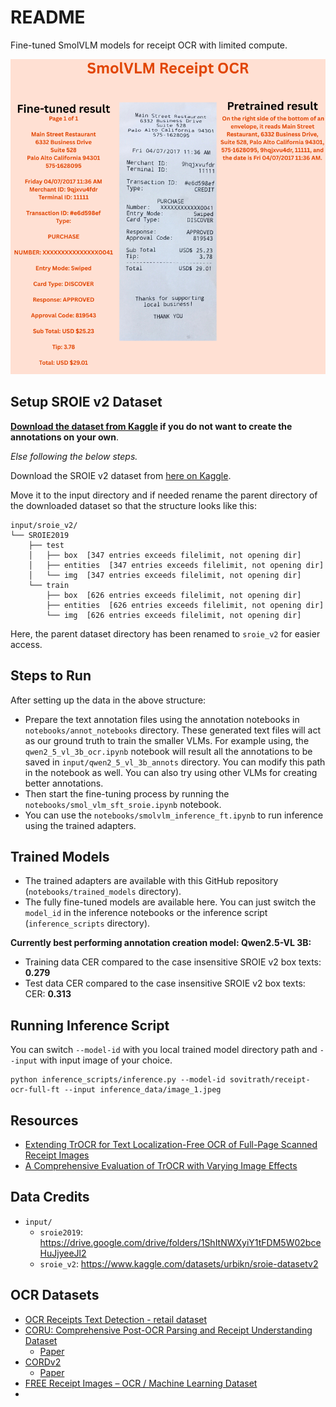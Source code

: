 # README

Fine-tuned SmolVLM models for receipt OCR with limited compute.

![](assets/receipt_ocr_800x800.png)

## Setup SROIE v2 Dataset

**[Download the dataset from Kaggle](https://www.kaggle.com/datasets/sovitrath/receipt-ocr-input/data) if you do not want to create the annotations on your own**. 

*Else following the below steps.*

Download the SROIE v2 dataset from [here on Kaggle](https://www.kaggle.com/datasets/urbikn/sroie-datasetv2).

Move it to the input directory and if needed rename the parent directory of the downloaded dataset so that the structure looks like this:

```
input/sroie_v2/
└── SROIE2019
    ├── test
    │   ├── box  [347 entries exceeds filelimit, not opening dir]
    │   ├── entities  [347 entries exceeds filelimit, not opening dir]
    │   └── img  [347 entries exceeds filelimit, not opening dir]
    └── train
        ├── box  [626 entries exceeds filelimit, not opening dir]
        ├── entities  [626 entries exceeds filelimit, not opening dir]
        └── img  [626 entries exceeds filelimit, not opening dir]
```

Here, the parent dataset directory has been renamed to `sroie_v2` for easier access.

## Steps to Run

After setting up the data in the above structure:

* Prepare the text annotation files using the annotation notebooks in `notebooks/annot_notebooks` directory. These generated text files will act as our ground truth to train the smaller VLMs. For example using, the `qwen2_5_vl_3b_ocr.ipynb` notebook will result all the annotations to be saved in `input/qwen2_5_vl_3b_annots` directory. You can modify this path in the notebook as well. You can also try using other VLMs for creating better annotations.
* Then start the fine-tuning process by running the `notebooks/smol_vlm_sft_sroie.ipynb` notebook.
* You can use the `notebooks/smolvlm_inference_ft.ipynb` to run inference using the trained adapters.

## Trained Models

* The trained adapters are available with this GitHub repository (`notebooks/trained_models` directory).  
* The fully fine-tuned models are available here. You can just switch the `model_id` in the inference notebooks or the inference script (`inference_scripts` directory).

**Currently best performing annotation creation model: Qwen2.5-VL 3B:**

* Training data CER compared to the case insensitive SROIE v2 box texts: **0.279**
* Test data CER compared to the case insensitive SROIE v2 box texts: CER: **0.313**

## Running Inference Script

You can switch `--model-id` with you local trained model directory path and `--input` with input image of your choice.

```
python inference_scripts/inference.py --model-id sovitrath/receipt-ocr-full-ft --input inference_data/image_1.jpeg
```

## Resources

* [Extending TrOCR for Text Localization-Free OCR of Full-Page Scanned Receipt Images](https://openaccess.thecvf.com/content/ICCV2023W/RCV/papers/Zhang_Extending_TrOCR_for_Text_Localization-Free_OCR_of_Full-Page_Scanned_Receipt_ICCVW_2023_paper.pdf)
* [A Comprehensive Evaluation of TrOCR with Varying Image Effects](https://nhsjs.com/wp-content/uploads/2024/11/A-Comprehensive-Evaluation-of-TrOCR-with-Varying-Image-Effects.pdf)

## Data Credits

* `input/`
  * `sroie2019`: https://drive.google.com/drive/folders/1ShItNWXyiY1tFDM5W02bceHuJjyeeJl2
  * `sroie_v2`: https://www.kaggle.com/datasets/urbikn/sroie-datasetv2

## OCR Datasets

* [OCR Receipts Text Detection - retail dataset](https://www.kaggle.com/datasets/trainingdatapro/ocr-receipts-text-detection)
* [CORU: Comprehensive Post-OCR Parsing and Receipt Understanding Dataset](https://github.com/Update-For-Integrated-Business-AI/CORU/tree/main)
  * [Paper](https://arxiv.org/pdf/2406.04493v1)
* [CORDv2](https://huggingface.co/datasets/naver-clova-ix/cord-v2)
  * [Paper](https://openreview.net/pdf?id=SJl3z659UH)
* [FREE Receipt Images – OCR / Machine Learning Dataset](https://expressexpense.com/blog/free-receipt-images-ocr-machine-learning-dataset/)
* 